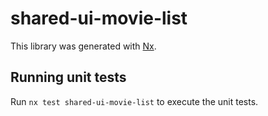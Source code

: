 # shared-ui-movie-list

This library was generated with [Nx](https://nx.dev).

## Running unit tests

Run `nx test shared-ui-movie-list` to execute the unit tests.
